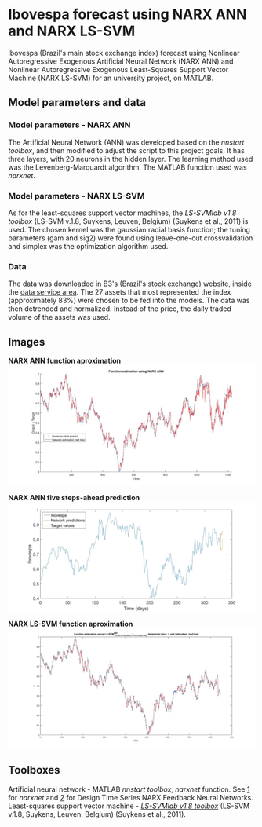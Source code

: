 # Ibovespa forecast using NARX ANN and NARX LS-SVM
Ibovespa (Brazil's main stock exchange index) forecast using Nonlinear Autoregressive Exogenous Artificial Neural Network (NARX ANN) and Nonlinear Autoregressive Exogenous Least-Squares Support Vector Machine (NARX LS-SVM) for an university project, on MATLAB. 

## Model parameters and data
### Model parameters - NARX ANN
The Artificial Neural Network (ANN) was developed based on the *nnstart toolbox*, and then modified to adjust the script to this project goals. It has three layers, with 20 neurons in the hidden layer. The learning method used was the Levenberg-Marquardt algorithm. The MATLAB function used was *narxnet*.

### Model parameters - NARX LS-SVM
As for the least-squares support vector machines, the *LS-SVMlab v1.8 toolbox* (LS-SVM v.1.8, Suykens, Leuven, Belgium) (Suykens et al., 2011) is used. The chosen kernel was the gaussian radial basis function; the tuning parameters (gam and sig2) were found using leave-one-out crossvalidation and simplex was the optimization algorithm used.

### Data
The data was downloaded in B3's (Brazil's stock exchange) website, inside the [data service area](http://www.b3.com.br/pt_br/market-data-e-indices/servicos-de-dados/market-data/historico/mercado-a-vista/cotacoes-historicas/). The 27 assets that most represented the index (approximately 83%) were chosen to be fed into the models. The data was then detrended and normalized. Instead of the price, the daily traded volume of the assets was used.

## Images
**NARX ANN function aproximation**
![](images/ann_plot.JPG)

**NARX ANN five steps-ahead prediction**
![](images/ann_prediction.jpg)

**NARX LS-SVM function aproximation**
![](images/lssvm_plot.jpg)

## Toolboxes
Artificial neural network - MATLAB *nnstart toolbox*, *narxnet* function. See [1](https://www.mathworks.com/help/deeplearning/ref/narxnet.html;jsessionid=5b5122b79c6fe7cf55304351fe91) for *narxnet* and [2](https://www.mathworks.com/help/deeplearning/ug/design-time-series-narx-feedback-neural-networks.html) for Design Time Series NARX Feedback Neural Networks. <br/> 
Least-squares support vector machine - [*LS-SVMlab v1.8 toolbox*](https://www.esat.kuleuven.be/sista/lssvmlab/) (LS-SVM v.1.8, Suykens, Leuven, Belgium) (Suykens et al., 2011).
